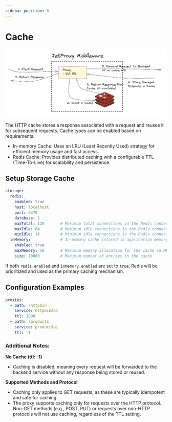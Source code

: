 ```yaml
---
sidebar_position: 6
---
```


# Cache

![alt text](cache-middleware.png)


The HTTP cache stores a response associated with a request and reuses it for subsequent requests. Cache types can be enabled based on requirements:

* In-memory Cache: Uses an LRU (Least Recently Used) strategy for efficient memory usage and fast access.
* Redis Cache: Provides distributed caching with a configurable TTL (Time-To-Live) for scalability and persistence.

## Setup Storage Cache

```yaml
storage:
  redis:
    enabled: true
    host: localhost
    port: 6379
    database: 1
    maxTotal: 128       # Maximum total connections in the Redis connection pool
    maxIdle: 64         # Maximum idle connections in the Redis connection pool
    minIdle: 16         # Minimum idle connections in the Redis connection pool
  inMemory:             # In-memory cache (stored in application memory)
    enabled: true
    maxMemory: 50       # Maximum memory allocation for the cache in MB
    size: 10000         # Maximum number of entries in the cache

```

If both `redis.enabled` and `inMemory.enabled` are set to `true`, Redis will be prioritized and used as the primary caching mechanism.


## Configuration Examples

```yaml
proxies:
  - path: /httpbin
    service: httpbinApi
    ttl: 1000
  - path: /products
    service: productApi
    ttl: -1
```

### Additional Notes:

**No Cache (ttl: -1)**

* Caching is disabled, meaning every request will be forwarded to the backend service without any response being stored or reused.

**Supported Methods and Protocol**
* Caching only applies to GET requests, as these are typically idempotent and safe for caching.
* The proxy supports caching only for requests over the HTTP protocol. Non-GET methods (e.g., POST, PUT) or requests over non-HTTP protocols will not use caching, regardless of the TTL setting.

